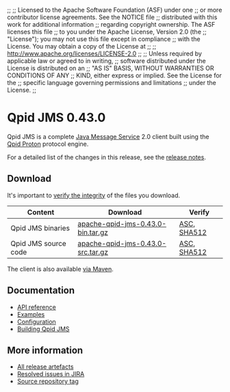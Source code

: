 ;;
;; Licensed to the Apache Software Foundation (ASF) under one
;; or more contributor license agreements.  See the NOTICE file
;; distributed with this work for additional information
;; regarding copyright ownership.  The ASF licenses this file
;; to you under the Apache License, Version 2.0 (the
;; "License"); you may not use this file except in compliance
;; with the License.  You may obtain a copy of the License at
;;
;;   http://www.apache.org/licenses/LICENSE-2.0
;;
;; Unless required by applicable law or agreed to in writing,
;; software distributed under the License is distributed on an
;; "AS IS" BASIS, WITHOUT WARRANTIES OR CONDITIONS OF ANY
;; KIND, either express or implied.  See the License for the
;; specific language governing permissions and limitations
;; under the License.
;;

# Qpid JMS 0.43.0

Qpid JMS is a complete [Java Message Service][jms] 2.0 client built
using the [Qpid Proton]({{site_url}}/proton/index.html) protocol engine.

For a detailed list of the changes in this release, see the [release
notes](release-notes.html).

[jms]: http://en.wikipedia.org/wiki/Java_Message_Service

## Download

It's important to [verify the
integrity]({{site_url}}/download.html#verify-what-you-download) of the
files you download.

| Content | Download | Verify |
|---------|----------|--------|
| Qpid JMS binaries | [apache-qpid-jms-0.43.0-bin.tar.gz](http://archive.apache.org/dist/qpid/jms/0.43.0/apache-qpid-jms-0.43.0-bin.tar.gz) | [ASC](https://archive.apache.org/dist/qpid/jms/0.43.0/apache-qpid-jms-0.43.0-bin.tar.gz.asc), [SHA512](https://archive.apache.org/dist/qpid/jms/0.43.0/apache-qpid-jms-0.43.0-bin.tar.gz.sha512) |
| Qpid JMS source code | [apache-qpid-jms-0.43.0-src.tar.gz](http://archive.apache.org/dist/qpid/jms/0.43.0/apache-qpid-jms-0.43.0-src.tar.gz) | [ASC](https://archive.apache.org/dist/qpid/jms/0.43.0/apache-qpid-jms-0.43.0-src.tar.gz.asc), [SHA512](https://archive.apache.org/dist/qpid/jms/0.43.0/apache-qpid-jms-0.43.0-src.tar.gz.sha512) |

The client is also available [via Maven]({{site_url}}/maven.html).

## Documentation


<div class="two-column" markdown="1">

 - [API reference](http://docs.oracle.com/javaee/7/api/javax/jms/package-summary.html)
 - [Examples](https://github.com/apache/qpid-jms/tree/0.43.0/qpid-jms-examples)
 - [Configuration](docs/index.html)
 - [Building Qpid JMS](building.html)

</div>


## More information

 - [All release artefacts](http://archive.apache.org/dist/qpid/jms/0.43.0)
 - [Resolved issues in JIRA](https://issues.apache.org/jira/issues/?jql=project+%3D+QPIDJMS+AND+fixVersion+%3D+%270.43.0%27+AND+resolution+%3D+%27fixed%27+ORDER+BY+priority+DESC)
 - [Source repository tag](https://gitbox.apache.org/repos/asf/qpid-jms.git/tree/refs/tags/0.43.0)

<script type="text/javascript">
  _deferredFunctions.push(function() {
      if ("0.43.0" === "{{current_jms_release}}") {
          _modifyCurrentReleaseLinks();
      }
  });
</script>